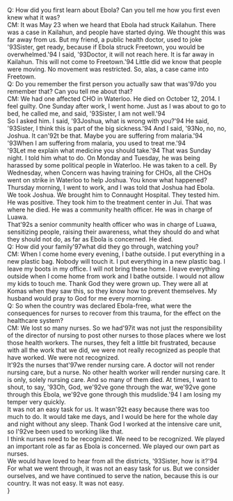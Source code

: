 Q: How did you first learn about Ebola? Can you tell me how you first even knew what it was?\
CM: It was May 23 when we heard that Ebola had struck Kailahun. There was a case in Kailahun, and people have started dying. We thought this was far away from us. But my friend, a public health doctor, used to joke \'93Sister, get ready, because if Ebola struck Freetown, you would be overwhelmed.\'94 I said, \'93Doctor, it will not reach here. It is far away in Kailahun. This will not come to Freetown.\'94 Little did we know that people were moving. No movement was restricted. So, alas, a case came into Freetown.\
Q: Do you remember the first person you actually saw that was\'97do you remember that? Can you tell me about that?\
CM: We had one affected CHO in Waterloo. He died on October 12, 2014. I feel guilty. One Sunday after work, I went home. Just as I was about to go to bed, he called me, and said, \'93Sister, I am not well.\'94 \
So I asked him. I said, \'93Joshua, what is wrong with you?\'94 He said, \'93Sister, I think this is part of the big sickness.\'94 And I said, \'93No, no, no, Joshua. It can\'92t be that. Maybe you are suffering from malaria.\'94 \
\'93When I am suffering from malaria, you used to treat me.\'94 \
\'93Let me explain what medicine you should take.\'94 That was Sunday night. I told him what to do. On Monday and Tuesday, he was being harassed by some political people in Waterloo. He was taken to a cell. By Wednesday, when Concern was having training for CHOs, all the CHOs went on strike in Waterloo to help Joshua. You know what happened? Thursday morning, I went to work, and I was told that Joshua had Ebola. \
We took Joshua. We brought him to Connaught Hospital. They tested him. He was positive. They took him to the treatment center in Jui. That was where he died. He was a community health officer. He was in charge of Luawa. \
That\'92s a senior community health officer who was in charge of Luawa, sensitizing people, raising their awareness, what they should do and what they should not do, as far as Ebola is concerned. He died. \
Q: How did your family\'97what did they go through, watching you?\
CM: When I come home every evening, I bathe outside. I put everything in a new plastic bag. Nobody will touch it. I put everything in a new plastic bag. I leave my boots in my office. I will not bring these home. I leave everything outside when I come home from work and I bathe outside. I would not allow my kids to touch me. Thank God they were grown up. They were all at Komas when they saw this, so they know how to prevent themselves. My husband would pray to God for me every morning. \
Q: So when the country was declared Ebola-free, what were the consequences for nurses to recover from this trauma, for the effect on the healthcare system?\
CM: We lost so many nurses. So we had\'97it was not just the responsibility of the director of nursing to post other nurses to those places where we lost those health workers. The nurses, they felt a little bit frustrated, because with all the work that we did, we were not really recognized as people that have worked. We were not recognized. \
It\'92s the nurses that\'97we render nursing care. A doctor will not render nursing care, but a nurse. No other health worker will render nursing care. It is only, solely nursing care. And so many of them died. At times, I want to shout, to say, \'93Oh, God, we\'92ve gone through the war, we\'92ve gone through this Ebola, we\'92ve gone through this mudslide.\'94 I am losing my temper very quickly. \
It was not an easy task for us. It wasn\'92t easy because there was too much to do. It would take me days, and I would be here for the whole day and night without any sleep. Thank God I worked at the intensive care unit, so I\'92ve been used to working like that. \
I think nurses need to be recognized. We need to be recognized. We played an important role as far as Ebola is concerned. We played our own part as nurses. \
We would have loved to hear from all the districts, \'93Sister, how is it?\'94 For what we went through, it was not an easy task for us. But we consider ourselves, and we have continued to serve the nation, because this is our country. It was not easy. It was not easy. \
}

